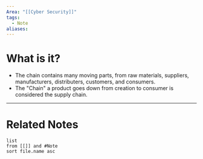 ```yaml
---
Area: "[[Cyber Security]]"
tags:
  - Note
aliases:
---
```


# What is it?
- The chain contains many moving parts, from raw materials, suppliers, manufacturers, distributers, customers, and consumers. 
- The "Chain" a product goes down from creation to consumer is considered the supply chain. 

---
# Related Notes
```dataview
list
from [[]] and #Note 
sort file.name asc
```
